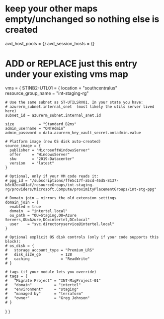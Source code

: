 # keep your other maps empty/unchanged so nothing else is created
avd_host_pools   = {}
avd_session_hosts = {}

# ADD or REPLACE just this entry under your existing vms map
vms = {
  STINB2-UTL01 = {
    location            = "southcentralus"
    resource_group_name = "int-staging-rg"

    # Use the same subnet as ST-UTILSRV01. In your state you have:
    # azurerm_subnet.internal_snet  (most likely the utils server lived here)
    subnet_id = azurerm_subnet.internal_snet.id

    size           = "Standard_B2ms"
    admin_username = "ONTAdmin"
    admin_password = data.azurerm_key_vault_secret.ontadmin.value

    # Platform image (new OS disk auto-created)
    source_image = {
      publisher = "MicrosoftWindowsServer"
      offer     = "WindowsServer"
      sku       = "2019-Datacenter"
      version   = "latest"
    }

    # Optional, only if your VM code reads it:
    # ppg_id = "/subscriptions/ffe5c17f-a5cd-46d5-8137-b8c02ee481af/resourceGroups/int-staging-rg/providers/Microsoft.Compute/proximityPlacementGroups/int-stg-ppg"

    # Domain join — mirrors the old extension settings
    domain_join = {
      enabled = true
      domain  = "intertel.local"
      ou_path = "OU=Staging,OU=Azure Servers,OU=Azure,DC=intertel,DC=local"
      user    = "svc.directoryservice@intertel.local"
    }

    # Optional explicit OS disk controls (only if your code supports this block):
    # os_disk = {
    #   storage_account_type = "Premium_LRS"
    #   disk_size_gb         = 128
    #   caching              = "ReadWrite"
    # }

    # tags (if your module lets you override)
    # tags = {
    #   "Migrate Project" = "INT-MigProject-01"
    #   "domain"          = "intertel"
    #   "environment"     = "staging"
    #   "managed by"      = "terraform"
    #   "owner"           = "Greg Johnson"
    # }
  }
}

